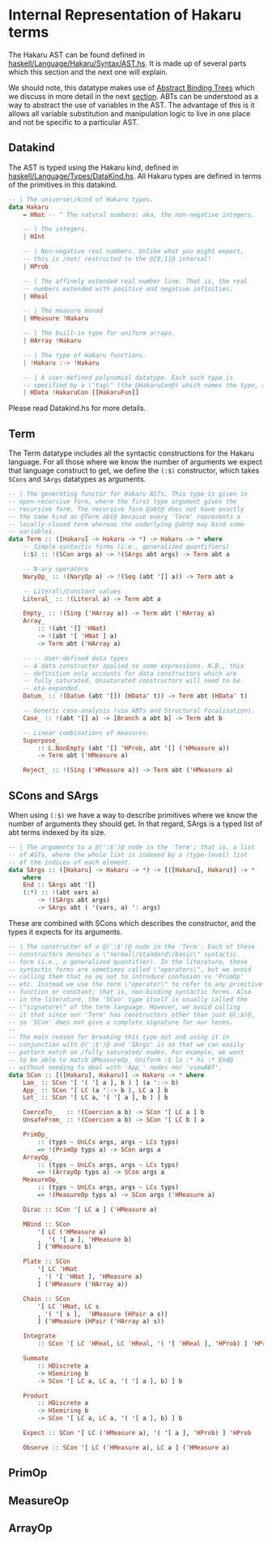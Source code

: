# Internal Representation of Hakaru terms

The Hakaru AST can be found defined in
[haskell/Language/Hakaru/Syntax/AST.hs](https://github.com/hakaru-dev/hakaru/blob/master/haskell/Language/Hakaru/Syntax/AST.hs). It is made up of several parts which this section and the next one will explain.

We should note, this datatype makes use of
[Abstract Binding Trees](http://winterkoninkje.dreamwidth.org/103978.html)
which we discuss in more detail in the next
[section](/internals/abt). ABTs can be understood as a way to abstract
the use of variables in the AST. The advantage of this is it allows
all variable substitution and manipulation logic to live in one place
and not be specific to a particular AST.

## Datakind

The AST is typed using the Hakaru kind, defined in [haskell/Language/Types/DataKind.hs](https://github.com/hakaru-dev/hakaru/blob/master/haskell/Language/Hakaru/Types/DataKind.hs). All Hakaru types are defined in terms of
the primitives in this datakind.

````haskell
-- | The universe\/kind of Hakaru types.
data Hakaru
    = HNat -- ^ The natural numbers; aka, the non-negative integers.

    -- | The integers.
    | HInt

    -- | Non-negative real numbers. Unlike what you might expect,
    -- this is /not/ restructed to the @[0,1]@ interval!
    | HProb

    -- | The affinely extended real number line. That is, the real
    -- numbers extended with positive and negative infinities.
    | HReal

    -- | The measure monad
    | HMeasure !Hakaru

    -- | The built-in type for uniform arrays.
    | HArray !Hakaru

    -- | The type of Hakaru functions.
    | !Hakaru :-> !Hakaru

    -- | A user-defined polynomial datatype. Each such type is
    -- specified by a \"tag\" (the @HakaruCon@) which names the type, and a sum-of-product representation of the type itself.
    | HData !HakaruCon [[HakaruFun]]

````

Please read Datakind.hs for more details.

## Term

The Term datatype includes all the syntactic constructions for the Hakaru language.
For all those where we know the number of arguments we expect that language construct
to get, we define the `(:$)` constructor, which takes `SCons` and `SArgs` datatypes
as arguments.

````haskell
-- | The generating functor for Hakaru ASTs. This type is given in
-- open-recursive form, where the first type argument gives the
-- recursive form. The recursive form @abt@ does not have exactly
-- the same kind as @Term abt@ because every 'Term' represents a
-- locally-closed term whereas the underlying @abt@ may bind some
-- variables.
data Term :: ([Hakaru] -> Hakaru -> *) -> Hakaru -> * where
    -- Simple syntactic forms (i.e., generalized quantifiers)
    (:$) :: !(SCon args a) -> !(SArgs abt args) -> Term abt a

    -- N-ary operators
    NaryOp_ :: !(NaryOp a) -> !(Seq (abt '[] a)) -> Term abt a

    -- Literal\/Constant values
    Literal_ :: !(Literal a) -> Term abt a

    Empty_ :: !(Sing ('HArray a)) -> Term abt ('HArray a)
    Array_
        :: !(abt '[] 'HNat)
        -> !(abt '[ 'HNat ] a)
        -> Term abt ('HArray a)

    -- -- User-defined data types
    -- A data constructor applied to some expressions. N.B., this
    -- definition only accounts for data constructors which are
    -- fully saturated. Unsaturated constructors will need to be
    -- eta-expanded.
    Datum_ :: !(Datum (abt '[]) (HData' t)) -> Term abt (HData' t)

    -- Generic case-analysis (via ABTs and Structural Focalization).
    Case_ :: !(abt '[] a) -> [Branch a abt b] -> Term abt b

    -- Linear combinations of measures.
    Superpose_
        :: L.NonEmpty (abt '[] 'HProb, abt '[] ('HMeasure a))
        -> Term abt ('HMeasure a)

    Reject_ :: !(Sing ('HMeasure a)) -> Term abt ('HMeasure a)
````

## SCons and SArgs

When using `(:$)` we have a way to describe primitives where we
know the number of arguments they should get. In that regard,
SArgs is a typed list of abt terms indexed by its size.

````haskell
-- | The arguments to a @(':$')@ node in the 'Term'; that is, a list
-- of ASTs, where the whole list is indexed by a (type-level) list
-- of the indices of each element.
data SArgs :: ([Hakaru] -> Hakaru -> *) -> [([Hakaru], Hakaru)] -> *
    where
    End :: SArgs abt '[]
    (:*) :: !(abt vars a)
        -> !(SArgs abt args)
        -> SArgs abt ( '(vars, a) ': args)
````

These are combined with SCons which describes the constructor, and
the types it expects for its arguments.

````haskell
-- | The constructor of a @(':$')@ node in the 'Term'. Each of these
-- constructors denotes a \"normal\/standard\/basic\" syntactic
-- form (i.e., a generalized quantifier). In the literature, these
-- syntactic forms are sometimes called \"operators\", but we avoid
-- calling them that so as not to introduce confusion vs 'PrimOp'
-- etc. Instead we use the term \"operator\" to refer to any primitive
-- function or constant; that is, non-binding syntactic forms. Also
-- in the literature, the 'SCon' type itself is usually called the
-- \"signature\" of the term language. However, we avoid calling
-- it that since our 'Term' has constructors other than just @(:$)@,
-- so 'SCon' does not give a complete signature for our terms.
--
-- The main reason for breaking this type out and using it in
-- conjunction with @(':$')@ and 'SArgs' is so that we can easily
-- pattern match on /fully saturated/ nodes. For example, we want
-- to be able to match @MeasureOp_ Uniform :$ lo :* hi :* End@
-- without needing to deal with 'App_' nodes nor 'viewABT'.
data SCon :: [([Hakaru], Hakaru)] -> Hakaru -> * where
    Lam_ :: SCon '[ '( '[ a ], b ) ] (a ':-> b)
    App_ :: SCon '[ LC (a ':-> b ), LC a ] b
    Let_ :: SCon '[ LC a, '( '[ a ], b ) ] b

    CoerceTo_   :: !(Coercion a b) -> SCon '[ LC a ] b
    UnsafeFrom_ :: !(Coercion a b) -> SCon '[ LC b ] a

    PrimOp_
        :: (typs ~ UnLCs args, args ~ LCs typs)
        => !(PrimOp typs a) -> SCon args a
    ArrayOp_
        :: (typs ~ UnLCs args, args ~ LCs typs)
        => !(ArrayOp typs a) -> SCon args a
    MeasureOp_
        :: (typs ~ UnLCs args, args ~ LCs typs)
        => !(MeasureOp typs a) -> SCon args ('HMeasure a)

    Dirac :: SCon '[ LC a ] ('HMeasure a)

    MBind :: SCon
        '[ LC ('HMeasure a)
        ,  '( '[ a ], 'HMeasure b)
        ] ('HMeasure b)

    Plate :: SCon
        '[ LC 'HNat
        , '( '[ 'HNat ], 'HMeasure a)
        ] ('HMeasure ('HArray a))

    Chain :: SCon
        '[ LC 'HNat, LC s
        , '( '[ s ],  'HMeasure (HPair a s))
        ] ('HMeasure (HPair ('HArray a) s))

    Integrate
        :: SCon '[ LC 'HReal, LC 'HReal, '( '[ 'HReal ], 'HProb) ] 'HProb

    Summate
        :: HDiscrete a
        -> HSemiring b
        -> SCon '[ LC a, LC a, '( '[ a ], b) ] b

    Product
        :: HDiscrete a
        -> HSemiring b
        -> SCon '[ LC a, LC a, '( '[ a ], b) ] b

    Expect :: SCon '[ LC ('HMeasure a), '( '[ a ], 'HProb) ] 'HProb

    Observe :: SCon '[ LC ('HMeasure a), LC a ] ('HMeasure a)
````

## PrimOp

## MeasureOp

## ArrayOp
